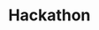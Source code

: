 # Hackathon

<!DOCTYPE html>
<html>
<head>
	<title>Tree Structure</title>
	<style>
		.tree {
			margin-left: 20px;
		}
		
		.tree ul {
			list-style: none;
			padding: 0;
		}
		
		.tree li {
			margin-bottom: 10px;
		}
		
		.tree li::before {
			content: "";
			border-left: 1px solid #ccc;
			position: absolute;
			left: -20px;
			top: 0;
			bottom: 0;
		}
		
		.tree li:first-child::before {
			top: 20px;
		}
		
		.tree li:last-child::before {
			bottom: 20px;
		}
	</style>
</head>
<body>
	<div id="tree-container"></div>
	
	<script>
		const apiUrl = '(link unavailable)'; // replace with your API URL
		
		fetch(apiUrl)
			.then(response => response.json())
			.then(data => renderTree(data));
		
		function renderTree(data) {
			const container = document.getElementById('tree-container');
			container.innerHTML = '';
			
			data.forEach(tree => {
				const treeElement = document.createElementNS('(link unavailable)', 'svg');
				treeElement.setAttribute('width', '100%');
				treeElement.setAttribute('height', '100%');
				
				// Create a bigger circle to group the children
				const groupCircle = document.createElementNS('(link unavailable)', 'circle');
				groupCircle.setAttribute('cx', '150');
				groupCircle.setAttribute('cy', '150');
				groupCircle.setAttribute('r', '100');
				groupCircle.setAttribute('fill', 'none');
				groupCircle.setAttribute('stroke', '#000');
				treeElement.appendChild(groupCircle);
				
				// Parent circle
				const parentCircle = document.createElementNS('(link unavailable)', 'circle');
				parentCircle.setAttribute('cx', '50');
				parentCircle.setAttribute('cy', '50');
				parentCircle.setAttribute('r', '40');
				parentCircle.setAttribute('stroke', '#000');
				
				// Set the fill color based on the data
				if (tree.certification === 'certified') {
					parentCircle.setAttribute('fill', '#0000FF'); // blue
				} else if (tree.certification === 'silver') {
					parentCircle.setAttribute('fill', '#C0C0C0'); // silver
				} else if (tree.certification === 'gold') {
					parentCircle.setAttribute('fill', '#FFFF00'); // yellow
				} else {
					parentCircle.setAttribute('fill', '#FFFFFF'); // white
				}
				
				const parentImage = document.createElementNS('(link unavailable)', 'image');
				parentImage.setAttribute('href', tree.image); // replace with your image URL
				parentImage.setAttribute('x', '10');
				parentImage.setAttribute('y', '10');
				parentImage.setAttribute('width', '80');
				parentImage.setAttribute('height', '80');
				parentCircle.appendChild(parentImage);
				treeElement.appendChild(parentCircle);
				
				// Children circles
				tree.children.forEach((child, index) => {
					const childCircle = document.createElementNS('(link unavailable)', 'circle');
					childCircle.setAttribute('cx', '150');
					childCircle.setAttribute('cy', '150' + (index * 50)); // position children vertically
					childCircle.setAttribute('r', '30');
					childCircle.setAttribute('stroke', '#000');
					
					// Set the fill color based on the data
					if (child.certification === 'certified') {
						childCircle.setAttribute('fill', '#0000FF'); // blue
					} else if (child.certification === 'silver') {
						childCircle.setAttribute('fill', '#C0C0C0'); // silver
					} else if (child.certification === 'gold') {
						childCircle.setAttribute('fill', '#FFFF00'); // yellow
					} else {
						childCircle.setAttribute('fill', '#FFFFFF'); // white
					}
					
					const childImage = document.createElementNS('(link unavailable)', 'image');
					childImage.setAttribute('href', child.image); // replace with your image URL
					childImage.setAttribute('x', '10');
					childImage.setAttribute('y', '10');
					childImage.setAttribute('width', '60');
					childImage.setAttribute('height', '60');
					childCircle.appendChild(childImage);
					treeElement.appendChild(childCircle);
				});
				
				container.appendChild(treeElement);
			});
		}
	</script>
</




[
  {
    "certification": "certified",
    "image": "image_url_1",
    "children": [
      {
        "certification": "silver",
        "image": "image_url_2"
      },
      {
        "certification": "gold",
        "image": "image_url_3"
      }
    ]
  },
  {
    "certification": "certified",
    "image": "image_url_4",
    "children": [
      {
        "certification": "certified",
        "image": "image_url_5"
      },
      {
        "certification": "silver",
        "image": "image_url_6"
      }
    ]
  }
]


In this example:

- Each object represents a node in the tree.
- certification can have values like "certified", "silver", "gold", or any other custom value.
- image is the URL of the image to be displayed in the node.
- children is an array of child nodes, with the same structure as the parent node.

Replace the (link unavailable) with your actual API URL or image URLs. This data will be fetched and rendered as a tree structure using the provided HTML and JavaScript code.


<!DOCTYPE html>
<html lang="en">
<head>
    <meta charset="UTF-8">
    <meta name="viewport" content="width=device-width, initial-scale=1.0">
    <title>Tree Structure</title>
    <link rel="stylesheet" href="styles.css">
</head>
<body>
    <div id="tree-container"></div>
    <script src="script.js"></script>
</body>
</html>
body {
    font-family: Arial, sans-serif;
}

#tree-container {
    display: flex;
    justify-content: center;
    align-items: center;
    flex-direction: column;
    margin-top: 50px;
}

.node {
    position: relative;
    text-align: center;
    margin: 10px;
}

.node img {
    border-radius: 50%;
    width: 50px;
    height: 50px;
}

.node-circle {
    border-radius: 50%;
    padding: 20px;
    display: inline-block;
    margin: 10px;
}

.node-blue {
    background-color: blue;
}

.node-silver {
    background-color: silver;
}

.node-gold {
    background-color: yellow;
}

.line {
    position: absolute;
    width: 2px;
    background-color: black;
    transform-origin: top;
}
const data = [
    { id: 1, name: 'Parent 1', certification: 'gold', imgSrc: 'parent1.png' },
    { id: 2, name: 'Parent 2', certification: 'silver', imgSrc: 'parent2.png' },
    { id: 3, name: 'Child 1', certification: 'blue', imgSrc: 'child1.png', parents: [1, 2] },
    { id: 4, name: 'Child 2', certification: 'blue', imgSrc: 'child2.png', parents: [1] }
];

const treeContainer = document.getElementById('tree-container');

function createNode(node) {
    const nodeDiv = document.createElement('div');
    nodeDiv.classList.add('node');

    const circleDiv = document.createElement('div');
    circleDiv.classList.add('node-circle', `node-${node.certification}`);

    const img = document.createElement('img');
    img.src = node.imgSrc;
    circleDiv.appendChild(img);

    nodeDiv.appendChild(circleDiv);
    return nodeDiv;
}

function drawLine(parentNode, childNode) {
    const parentRect = parentNode.getBoundingClientRect();
    const childRect = childNode.getBoundingClientRect();

    const line = document.createElement('div');
    line.classList.add('line');

    const length = Math.sqrt(Math.pow(childRect.left - parentRect.left, 2) + Math.pow(childRect.top - parentRect.top, 2));
    line.style.height = `${length}px`;

    const angle = Math.atan2(childRect.top - parentRect.top, childRect.left - parentRect.left) * (180 / Math.PI);
    line.style.transform = `rotate(${angle}deg)`;

    parentNode.appendChild(line);
}

data.forEach(node => {
    const nodeDiv = createNode(node);
    treeContainer.appendChild(nodeDiv);

    if (node.parents) {
        node.parents.forEach(parentId => {
            const parentNode = document.querySelector(`#tree-container .node:nth-child(${parentId}) .node-circle`);
            drawLine(parentNode, nodeDiv.querySelector('.node-circle'));
        });
    }
});

